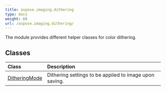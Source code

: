 ```yaml
---
title: aspose.imaging.dithering
type: docs
weight: 60
url: /aspose.imaging.dithering/
---
```



The module provides different helper classes for color dithering.

## **Classes**
| **Class** | **Description** |
| :- | :- |
| [DitheringMode](/imaging/python-net/aspose.imaging.dithering/ditheringmode/) | Dithering settings to be applied to image upon saving. |
